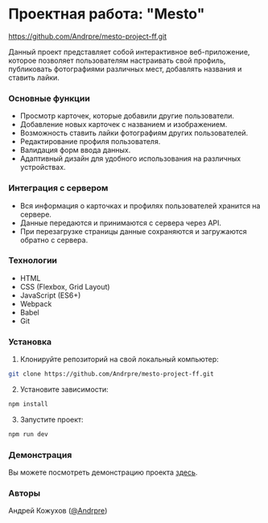 # Проектная работа: "Mesto"  

https://github.com/Andrpre/mesto-project-ff.git  

Данный проект представляет собой интерактивное веб-приложение, которое позволяет пользователям настраивать свой профиль, публиковать фотографиями различных мест, добавлять названия и ставить лайки.

### Основные функции

- Просмотр карточек, которые добавили другие пользователи.
- Добавление новых карточек с названием и изображением.
- Возможность ставить лайки фотографиям других пользователей.
- Редактирование профиля пользователя.
- Валидация форм ввода данных.
- Адаптивный дизайн для удобного использования на различных устройствах.

### Интеграция с сервером

- Вся информация о карточках и профилях пользователей хранится на сервере.
- Данные передаются и принимаются с сервера через API.
- При перезагрузке страницы данные сохраняются и загружаются обратно с сервера.

### Технологии

- HTML
- CSS (Flexbox, Grid Layout)
- JavaScript (ES6+)
- Webpack
- Babel
- Git

### Установка

1. Клонируйте репозиторий на свой локальный компьютер:

```bash
git clone https://github.com/Andrpre/mesto-project-ff.git
```

2. Установите зависимости:

```bash
npm install
```

3. Запустите проект:

```bash
npm run dev
```

### Демонстрация

Вы можете посмотреть демонстрацию проекта [здесь](https://andrpre.ru/mesto-project-ff/).

### Авторы

Андрей Кожухов ([@Andrpre](https://t.me/Andrpre))
